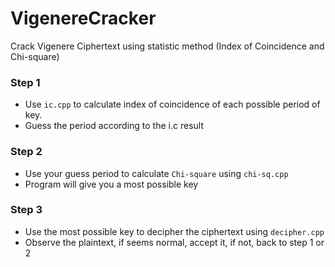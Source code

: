 # VigenereCracker
Crack Vigenere Ciphertext using statistic method (Index of Coincidence and Chi-square)

### Step 1

- Use `ic.cpp` to calculate index of coincidence of each possible period of key. 
- Guess the period according to the i.c result

### Step 2

- Use your guess period to calculate `Chi-square` using `chi-sq.cpp`
- Program will give you a most possible key

### Step 3

- Use the most possible key to decipher the ciphertext using `decipher.cpp`
- Observe the plaintext, if seems normal, accept it, if not, back to step 1 or 2
